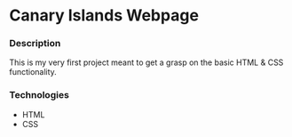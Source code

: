 # Canary Islands Webpage
### Description
This is my very first project meant to get a grasp on the basic HTML & CSS functionality.

### Technologies
- HTML
- CSS
